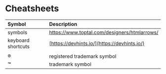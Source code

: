# Cheatsheets

| Symbol | Description |
| :--- | :--- |
| symbols | https://www.toptal.com/designers/htmlarrows/ |
| keyboard shortcuts | [https://devhints.io/](https://devhints.io/) |
|  |  |
| ® | registered trademark symbol |
| **™** | trademark symbol |


